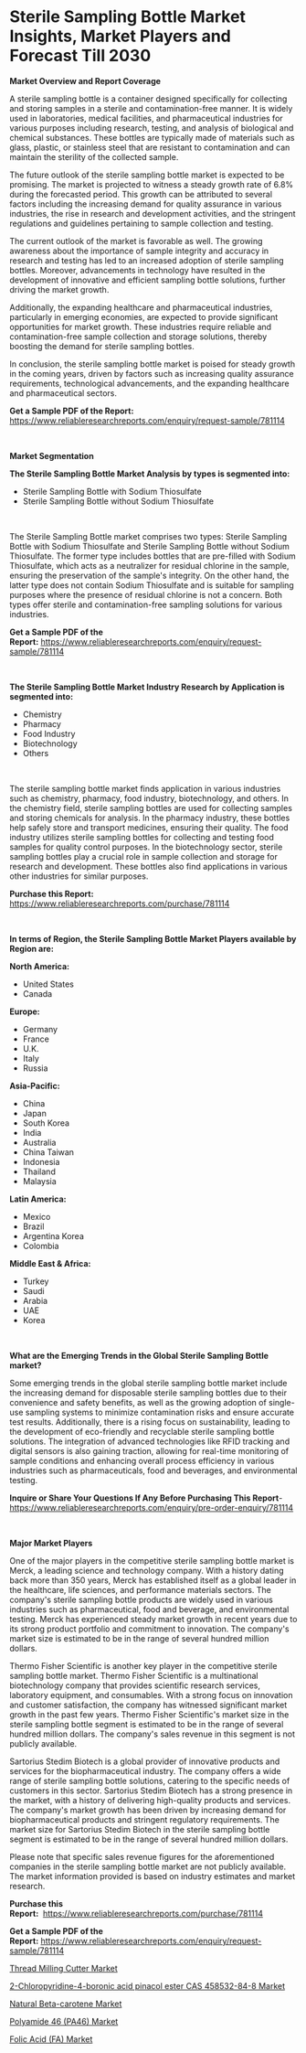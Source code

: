 <p><h1>Sterile Sampling Bottle Market Insights, Market Players and Forecast Till 2030</h1></p><p><strong>Market Overview and Report Coverage</strong></p>
<p><p>A sterile sampling bottle is a container designed specifically for collecting and storing samples in a sterile and contamination-free manner. It is widely used in laboratories, medical facilities, and pharmaceutical industries for various purposes including research, testing, and analysis of biological and chemical substances. These bottles are typically made of materials such as glass, plastic, or stainless steel that are resistant to contamination and can maintain the sterility of the collected sample.</p><p>The future outlook of the sterile sampling bottle market is expected to be promising. The market is projected to witness a steady growth rate of 6.8% during the forecasted period. This growth can be attributed to several factors including the increasing demand for quality assurance in various industries, the rise in research and development activities, and the stringent regulations and guidelines pertaining to sample collection and testing.</p><p>The current outlook of the market is favorable as well. The growing awareness about the importance of sample integrity and accuracy in research and testing has led to an increased adoption of sterile sampling bottles. Moreover, advancements in technology have resulted in the development of innovative and efficient sampling bottle solutions, further driving the market growth.</p><p>Additionally, the expanding healthcare and pharmaceutical industries, particularly in emerging economies, are expected to provide significant opportunities for market growth. These industries require reliable and contamination-free sample collection and storage solutions, thereby boosting the demand for sterile sampling bottles.</p><p>In conclusion, the sterile sampling bottle market is poised for steady growth in the coming years, driven by factors such as increasing quality assurance requirements, technological advancements, and the expanding healthcare and pharmaceutical sectors.</p></p>
<p><strong>Get a Sample PDF of the Report:</strong> <a href="https://www.reliableresearchreports.com/enquiry/request-sample/781114">https://www.reliableresearchreports.com/enquiry/request-sample/781114</a></p>
<p>&nbsp;</p>
<p><strong>Market Segmentation</strong></p>
<p><strong>The Sterile Sampling Bottle Market Analysis by types is segmented into:</strong></p>
<p><ul><li>Sterile Sampling Bottle with Sodium Thiosulfate</li><li>Sterile Sampling Bottle without Sodium Thiosulfate</li></ul></p>
<p>&nbsp;</p>
<p><p>The Sterile Sampling Bottle market comprises two types: Sterile Sampling Bottle with Sodium Thiosulfate and Sterile Sampling Bottle without Sodium Thiosulfate. The former type includes bottles that are pre-filled with Sodium Thiosulfate, which acts as a neutralizer for residual chlorine in the sample, ensuring the preservation of the sample's integrity. On the other hand, the latter type does not contain Sodium Thiosulfate and is suitable for sampling purposes where the presence of residual chlorine is not a concern. Both types offer sterile and contamination-free sampling solutions for various industries.</p></p>
<p><strong>Get a Sample PDF of the Report:</strong>&nbsp;<a href="https://www.reliableresearchreports.com/enquiry/request-sample/781114">https://www.reliableresearchreports.com/enquiry/request-sample/781114</a></p>
<p>&nbsp;</p>
<p><strong>The Sterile Sampling Bottle Market Industry Research by Application is segmented into:</strong></p>
<p><ul><li>Chemistry</li><li>Pharmacy</li><li>Food Industry</li><li>Biotechnology</li><li>Others</li></ul></p>
<p>&nbsp;</p>
<p><p>The sterile sampling bottle market finds application in various industries such as chemistry, pharmacy, food industry, biotechnology, and others. In the chemistry field, sterile sampling bottles are used for collecting samples and storing chemicals for analysis. In the pharmacy industry, these bottles help safely store and transport medicines, ensuring their quality. The food industry utilizes sterile sampling bottles for collecting and testing food samples for quality control purposes. In the biotechnology sector, sterile sampling bottles play a crucial role in sample collection and storage for research and development. These bottles also find applications in various other industries for similar purposes.</p></p>
<p><strong>Purchase this Report:</strong>&nbsp; <a href="https://www.reliableresearchreports.com/purchase/781114">https://www.reliableresearchreports.com/purchase/781114</a></p>
<p>&nbsp;</p>
<p><strong>In terms of Region, the Sterile Sampling Bottle Market Players available by Region are:</strong></p>
<p>
    <p> <strong> North America: </strong>
        <ul>
            <li>United States</li>
            <li>Canada</li>
        </ul>
        </p> 
    <p> <strong> Europe: </strong>
        <ul>
            <li>Germany</li>
            <li>France</li>
            <li>U.K.</li>
            <li>Italy</li>
            <li>Russia</li>
        </ul>
        </p> 
    <p> <strong> Asia-Pacific: </strong>
        <ul>
            <li>China</li>
            <li>Japan</li>
            <li>South Korea</li>
            <li>India</li>
            <li>Australia</li>
            <li>China Taiwan</li>
            <li>Indonesia</li>
            <li>Thailand</li>
            <li>Malaysia</li>
        </ul>
        </p> 
    <p> <strong> Latin America: </strong>
        <ul>
            <li>Mexico</li>
            <li>Brazil</li>
            <li>Argentina Korea</li>
            <li>Colombia</li>
        </ul>
        </p> 
    <p> <strong> Middle East & Africa: </strong>
        <ul>
            <li>Turkey</li>
            <li>Saudi</li>
            <li>Arabia</li>
            <li>UAE</li>
            <li>Korea</li>
        </ul>
    </p>
    </p>
<p>&nbsp;</p>
<p><strong>What are the Emerging Trends in the Global Sterile Sampling Bottle market?</strong></p>
<p><p>Some emerging trends in the global sterile sampling bottle market include the increasing demand for disposable sterile sampling bottles due to their convenience and safety benefits, as well as the growing adoption of single-use sampling systems to minimize contamination risks and ensure accurate test results. Additionally, there is a rising focus on sustainability, leading to the development of eco-friendly and recyclable sterile sampling bottle solutions. The integration of advanced technologies like RFID tracking and digital sensors is also gaining traction, allowing for real-time monitoring of sample conditions and enhancing overall process efficiency in various industries such as pharmaceuticals, food and beverages, and environmental testing.</p></p>
<p><strong>Inquire or Share Your Questions If Any Before Purchasing This Report</strong>- <a href="https://www.reliableresearchreports.com/enquiry/pre-order-enquiry/781114">https://www.reliableresearchreports.com/enquiry/pre-order-enquiry/781114</a></p>
<p>&nbsp;</p>
<p><strong>Major Market Players</strong></p>
<p><p>One of the major players in the competitive sterile sampling bottle market is Merck, a leading science and technology company. With a history dating back more than 350 years, Merck has established itself as a global leader in the healthcare, life sciences, and performance materials sectors. The company's sterile sampling bottle products are widely used in various industries such as pharmaceutical, food and beverage, and environmental testing. Merck has experienced steady market growth in recent years due to its strong product portfolio and commitment to innovation. The company's market size is estimated to be in the range of several hundred million dollars.</p><p>Thermo Fisher Scientific is another key player in the competitive sterile sampling bottle market. Thermo Fisher Scientific is a multinational biotechnology company that provides scientific research services, laboratory equipment, and consumables. With a strong focus on innovation and customer satisfaction, the company has witnessed significant market growth in the past few years. Thermo Fisher Scientific's market size in the sterile sampling bottle segment is estimated to be in the range of several hundred million dollars. The company's sales revenue in this segment is not publicly available.</p><p>Sartorius Stedim Biotech is a global provider of innovative products and services for the biopharmaceutical industry. The company offers a wide range of sterile sampling bottle solutions, catering to the specific needs of customers in this sector. Sartorius Stedim Biotech has a strong presence in the market, with a history of delivering high-quality products and services. The company's market growth has been driven by increasing demand for biopharmaceutical products and stringent regulatory requirements. The market size for Sartorius Stedim Biotech in the sterile sampling bottle segment is estimated to be in the range of several hundred million dollars.</p><p>Please note that specific sales revenue figures for the aforementioned companies in the sterile sampling bottle market are not publicly available. The market information provided is based on industry estimates and market research.</p></p>
<p><strong>Purchase this Report:</strong>&nbsp;&nbsp;<a href="https://www.reliableresearchreports.com/purchase/781114">https://www.reliableresearchreports.com/purchase/781114</a></p>
<p></p>
<p><strong>Get a Sample PDF of the Report:</strong>&nbsp;<a href="https://www.reliableresearchreports.com/enquiry/request-sample/781114">https://www.reliableresearchreports.com/enquiry/request-sample/781114</a></p>
<p><p><a href="https://medium.com/@cletaturner879789/thread-milling-cutter-market-analysis-and-sze-forecasted-for-period-from-2023-to-2030-ea5de2d36b9a">Thread Milling Cutter Market</a></p><p><a href="https://medium.com/@drakesporer988/2-chloropyridine-4-boronic-acid-pinacol-ester-cas-458532-84-8-market-report-reveals-the-latest-3b40c47bed7f">2-Chloropyridine-4-boronic acid pinacol ester CAS 458532-84-8 Market</a></p><p><a href="https://www.linkedin.com/pulse/natural-beta-carotene-market-size-share-amp-trends-analysis/">Natural Beta-carotene Market</a></p><p><a href="https://www.linkedin.com/pulse/polyamide-46-pa46-market-share-amp-new-trends-analysis-report/">Polyamide 46 (PA46) Market</a></p><p><a href="https://www.linkedin.com/pulse/folic-acid-fa-market-size-share-amp-trends-analysis-report/">Folic Acid (FA) Market</a></p></p>
